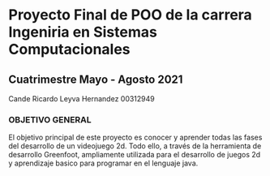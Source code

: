 
<h1 algin='center'>  Proyecto Final de POO de la carrera Ingeniria en Sistemas Computacionales </h1>

<h2 aligin='center'> Cuatrimestre Mayo - Agosto 2021 </h2>

Cande Ricardo Leyva Hernandez 00312949

<h3>OBJETIVO GENERAL</h3>
El objetivo principal de este proyecto es conocer y aprender todas las fases del desarrollo
de un videojuego 2d. Todo ello, a través de la herramienta de desarrollo Greenfoot, ampliamente utilizada 
para el desarrollo de juegos 2d y aprendizaje basico para programar en el lenguaje java.

